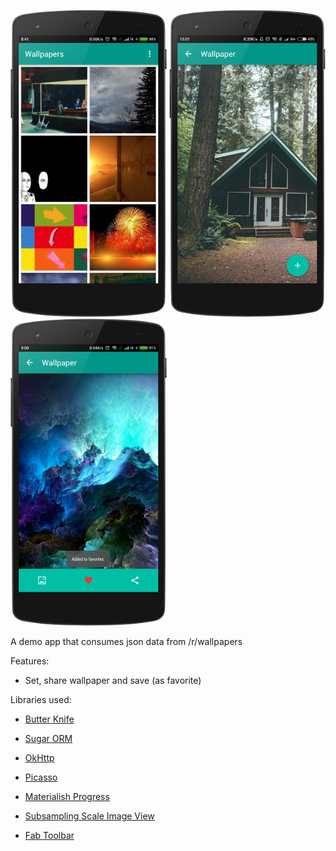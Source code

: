 
![Screenshot](ss1.png "Screenshot") ![Screenshot](ss2.png "Screenshot") ![Screenshot](ss3.png "Screenshot")

A demo app that consumes json data from /r/wallpapers

Features:

* Set, share wallpaper and save (as favorite)

Libraries used:

* [Butter Knife](https://github.com/JakeWharton/butterknife)

* [Sugar ORM](https://github.com/satyan/sugar)

* [OkHttp](https://github.com/square/okhttp)

* [Picasso](https://github.com/square/picasso)

* [Materialish Progress](https://github.com/pnikosis/materialish-progress)

* [Subsampling Scale Image View](https://github.com/davemorrissey/subsampling-scale-image-view)

* [Fab Toolbar](https://github.com/AlexKolpa/fab-toolbar)
